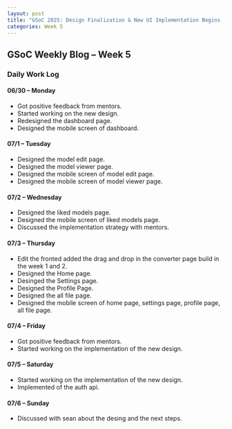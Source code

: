 ```yaml
---
layout: post
title: "GSoC 2025: Design Finalization & New UI Implementation Begins (Week 5)"
categories: Week 5
---
```


## GSoC Weekly Blog – Week 5

### Daily Work Log

#### 06/30 – Monday
- Got positive feedback from mentors.
- Started working on the new design.
- Redesigned the dashboard page.
- Designed the mobile screen of dashboard.

#### 07/1 – Tuesday
- Designed the model edit page.
- Designed the model viewer page.
- Designed the mobile screen of model edit page.
- Designed the mobile screen of model viewer page.

#### 07/2 – Wednesday
- Designed the liked models page.
- Designed the mobile screen of liked models page.
- Discussed the implementation strategy with mentors.

#### 07/3 – Thursday
- Edit the fronted added the drag and drop in the converter page build in the week 1 and 2. 
- Designed the Home page.
- Desinged the Settings page.
- Designed the Profile Page.
- Designed the all file page.
- Designed the mobile screen of home page, settings page, profile page, all file page.

#### 07/4 – Friday
- Got positive feedback from mentors.
- Started working on the implementation of the new design.

#### 07/5 – Saturday
- Started working on the implementation of the new design.
- Implemented of the auth api.

#### 07/6 – Sunday
- Discussed with sean about the desing and the next steps.